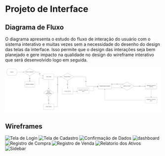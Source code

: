 
# Projeto de Interface

## Diagrama de Fluxo

O diagrama apresenta o estudo do fluxo de interação do usuário com o sistema interativo e  muitas vezes sem a necessidade do desenho do design das telas da interface. Isso permite que o design das interações seja bem planejado e gere impacto na qualidade no design do wireframe interativo que será desenvolvido logo em seguida.


![Diagrama de fluxo](./img/Diagrama_de_fluxo.png "Diagrama do sistema")


## Wireframes
![Tela de Login](https://user-images.githubusercontent.com/103453380/229940874-ad95f1cb-7d20-4199-a3d8-e318608f1adc.png)
![Tela de Cadastro](https://user-images.githubusercontent.com/103453380/229940894-9c3111e0-b600-418c-84a7-cba2bf3a60e3.png)
![Confirmação de Dados](https://user-images.githubusercontent.com/103453380/229940902-d11045b8-c7c0-4969-8ef5-25e74768726c.png)
<img alt="dashboard" src="https://user-images.githubusercontent.com/108704270/230793568-e472061c-1c32-47a0-bd8d-b714eed3499b.png">
![Registro de Compra](https://user-images.githubusercontent.com/103453380/229940926-649dab95-3b02-4cbf-9bbd-d88d9afc621a.png)
![Registro de Venda](https://user-images.githubusercontent.com/103453380/229940932-1cc9cf8c-31d7-46b6-8823-49de6bbe49a2.png)
![Relatorio dos Ativos](https://user-images.githubusercontent.com/103453380/229940942-734fef90-7e58-4d70-a1d0-28c9479f994a.png)
![Sidebar](https://user-images.githubusercontent.com/103453380/229940947-821bb7b6-5842-4dd9-8f22-77c422c43e7d.png)
